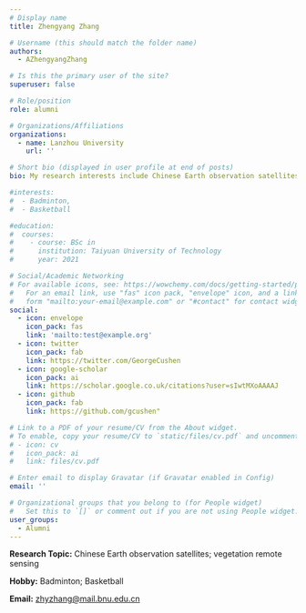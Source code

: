 ```yaml
---
# Display name
title: Zhengyang Zhang

# Username (this should match the folder name)
authors:
  - AZhengyangZhang

# Is this the primary user of the site?
superuser: false

# Role/position
role: alumni

# Organizations/Affiliations
organizations:
  - name: Lanzhou University
    url: ''

# Short bio (displayed in user profile at end of posts)
bio: My research interests include Chinese Earth observation satellites and vegetation remote sensing.

#interests:
#  - Badminton,
#  - Basketball

#education:
#  courses:
#    - course: BSc in 
#      institution: Taiyuan University of Technology
#      year: 2021

# Social/Academic Networking
# For available icons, see: https://wowchemy.com/docs/getting-started/page-builder/#icons
#   For an email link, use "fas" icon pack, "envelope" icon, and a link in the
#   form "mailto:your-email@example.com" or "#contact" for contact widget.
social:
  - icon: envelope
    icon_pack: fas
    link: 'mailto:test@example.org'
  - icon: twitter
    icon_pack: fab
    link: https://twitter.com/GeorgeCushen
  - icon: google-scholar
    icon_pack: ai
    link: https://scholar.google.co.uk/citations?user=sIwtMXoAAAAJ
  - icon: github
    icon_pack: fab
    link: https://github.com/gcushen"

# Link to a PDF of your resume/CV from the About widget.
# To enable, copy your resume/CV to `static/files/cv.pdf` and uncomment the lines below.
# - icon: cv
#   icon_pack: ai
#   link: files/cv.pdf

# Enter email to display Gravatar (if Gravatar enabled in Config)
email: ''

# Organizational groups that you belong to (for People widget)
#   Set this to `[]` or comment out if you are not using People widget.
user_groups:
  - Alumni
---
```


**Research Topic:** Chinese Earth observation satellites; vegetation remote sensing

**Hobby:** Badminton; Basketball

**Email:** zhyzhang@mail.bnu.edu.cn